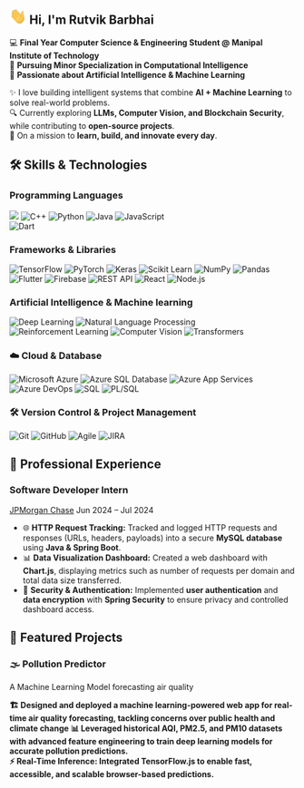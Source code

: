 ## <img src="https://raw.githubusercontent.com/ABSphreak/ABSphreak/master/gifs/Hi.gif" width="30px"> Hi, I'm Rutvik Barbhai  

💻 **Final Year Computer Science & Engineering Student @ Manipal Institute of Technology**  
🤖 **Pursuing Minor Specialization in Computational Intelligence**  
🚀 **Passionate about Artificial Intelligence & Machine Learning**  

✨ I love building intelligent systems that combine **AI + Machine Learning** to solve real-world problems.  
🔍 Currently exploring **LLMs, Computer Vision, and Blockchain Security**, while contributing to **open-source projects**.  
🌱 On a mission to **learn, build, and innovate every day**.  

## 🛠️ Skills & Technologies

### Programming Languages  
![](https://img.shields.io/badge/C-00599C?style=for-the-badge&logo=c&logoColor=white)
![C++](https://img.shields.io/badge/C++-00599C?style=for-the-badge&logo=cplusplus&logoColor=white)
![Python](https://img.shields.io/badge/Python-3776AB?style=for-the-badge&logo=python&logoColor=white)
![Java](https://img.shields.io/badge/Java-007396?style=for-the-badge&logo=java&logoColor=white) 
![JavaScript](https://img.shields.io/badge/JavaScript-F7DF1E?style=for-the-badge&logo=javascript&logoColor=black)  
![Dart](https://img.shields.io/badge/Dart-0175C2?style=for-the-badge&logo=dart&logoColor=white)

### Frameworks & Libraries  
![TensorFlow](https://img.shields.io/badge/TensorFlow-FF6F00?style=for-the-badge&logo=tensorflow&logoColor=white) 
![PyTorch](https://img.shields.io/badge/PyTorch-EE4C2C?style=for-the-badge&logo=pytorch&logoColor=white) 
![Keras](https://img.shields.io/badge/Keras-D00000?style=for-the-badge&logo=keras&logoColor=white) 
![Scikit Learn](https://img.shields.io/badge/Scikit--Learn-F7931E?style=for-the-badge&logo=scikitlearn&logoColor=white) 
![NumPy](https://img.shields.io/badge/NumPy-013243?style=for-the-badge&logo=numpy&logoColor=white) 
![Pandas](https://img.shields.io/badge/Pandas-150458?style=for-the-badge&logo=pandas&logoColor=white) 
![Flutter](https://img.shields.io/badge/Flutter-02569B?style=for-the-badge&logo=flutter&logoColor=white)
![Firebase](https://img.shields.io/badge/Firebase-FFCA28?style=for-the-badge&logo=firebase&logoColor=black)
![REST API](https://img.shields.io/badge/REST%20API-4A90E2?style=for-the-badge&logo=swagger&logoColor=white)
![React](https://img.shields.io/badge/React-61DAFB?style=for-the-badge&logo=react&logoColor=black) 
![Node.js](https://img.shields.io/badge/Node.js-339933?style=for-the-badge&logo=node.js&logoColor=white)  

### Artificial Intelligence & Machine learning
![Deep Learning](https://img.shields.io/badge/Deep%20Learning-2C3E50?style=for-the-badge)
![Natural Language Processing](https://img.shields.io/badge/Natural%20Language%20Processing-8E44AD?style=for-the-badge&logo=googletranslate&logoColor=white)
![Reinforcement Learning](https://img.shields.io/badge/Reinforcement%20Learning-412991?style=for-the-badge&logo=openai&logoColor=white)
![Computer Vision](https://img.shields.io/badge/Computer%20Vision-4285F4?style=for-the-badge&logo=googlelens&logoColor=white)
![Transformers](https://img.shields.io/badge/Transformers-34495E?style=for-the-badge)

### ☁️ Cloud & Database  
![Microsoft Azure](https://img.shields.io/badge/Azure-0089D6?style=for-the-badge&logo=microsoftazure&logoColor=white) 
![Azure SQL Database](https://img.shields.io/badge/Azure%20SQL%20Database-CC2927?style=for-the-badge&logo=microsoftsqlserver&logoColor=white) 
![Azure App Services](https://img.shields.io/badge/Azure%20App%20Services-0078D7?style=for-the-badge&logo=azuredevops&logoColor=white) 
![Azure DevOps](https://img.shields.io/badge/Azure%20DevOps-0078D7?style=for-the-badge&logo=azuredevops&logoColor=white) 
![SQL](https://img.shields.io/badge/SQL%20Database-CC2927?style=for-the-badge&logo=postgresql&logoColor=white)
![PL/SQL](https://img.shields.io/badge/PL%2FSQL-F80000?style=for-the-badge&logo=oracle&logoColor=white)

### 🛠 Version Control & Project Management  
![Git](https://img.shields.io/badge/Git-F05032?style=for-the-badge&logo=git&logoColor=white) 
![GitHub](https://img.shields.io/badge/GitHub-181717?style=for-the-badge&logo=github&logoColor=white) 
![Agile](https://img.shields.io/badge/Agile-2496ED?style=for-the-badge&logo=scrumalliance&logoColor=white) 
![JIRA](https://img.shields.io/badge/JIRA-0052CC?style=for-the-badge&logo=jira&logoColor=white)  

## 💼 Professional Experience
### Software Developer Intern  
[JPMorgan Chase](https://www.jpmorganchase.com/)  Jun 2024 – Jul 2024  

- 🌐 **HTTP Request Tracking:** Tracked and logged HTTP requests and responses (URLs, headers, payloads) into a secure **MySQL database** using **Java & Spring Boot**.  
- 📊 **Data Visualization Dashboard:** Created a web dashboard with **Chart.js**, displaying metrics such as number of requests per domain and total data size transferred.  
- 🔐 **Security & Authentication:** Implemented **user authentication** and **data encryption** with **Spring Security** to ensure privacy and controlled dashboard access.

## 🌟 Featured Projects  
### 🌫️ Pollution Predictor  
A Machine Learning Model forecasting air quality  

**🏗️ Designed and deployed a machine learning-powered web app for real-time air quality forecasting, tackling concerns over public health and climate change** 
**📊 Leveraged historical AQI, PM2.5, and PM10 datasets with advanced feature engineering to train deep learning models for accurate pollution predictions.**  
**⚡ Real-Time Inference: Integrated TensorFlow.js to enable fast, accessible, and scalable browser-based predictions.**  



